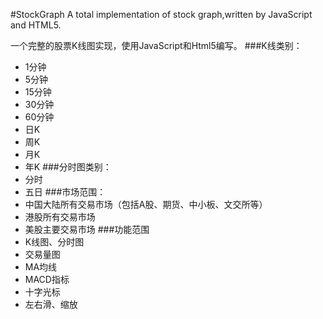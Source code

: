 #StockGraph
A total implementation of stock graph,written by JavaScript and HTML5.


一个完整的股票K线图实现，使用JavaScript和Html5编写。
###K线类别：
- 1分钟
- 5分钟
- 15分钟
- 30分钟
- 60分钟
- 日K
- 周K
- 月K
- 年K
###分时图类别：
- 分时
- 五日
###市场范围：
- 中国大陆所有交易市场（包括A股、期货、中小板、文交所等）
- 港股所有交易市场
- 美股主要交易市场
###功能范围
- K线图、分时图
- 交易量图
- MA均线
- MACD指标
- 十字光标
- 左右滑、缩放